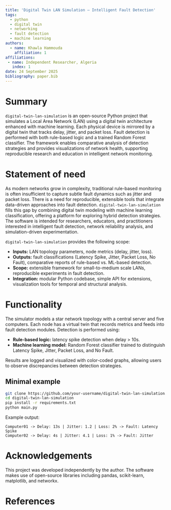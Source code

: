 ```yaml
---
title: 'Digital Twin LAN Simulation – Intelligent Fault Detection'
tags:
  - python
  - digital twin
  - networking
  - fault detection
  - machine learning
authors:
  - name: Khawla Hammouda
    affiliation: 1
affiliations:
 - name: Independent Researcher, Algeria
   index: 1
date: 24 September 2025
bibliography: paper.bib
---
```


# Summary

`digital-twin-lan-simulation` is an open-source Python project that simulates a Local Area Network (LAN) using a digital twin architecture enhanced with machine learning. Each physical device is mirrored by a digital twin that tracks delay, jitter, and packet loss. Fault detection is performed with both rule-based logic and a trained Random Forest classifier. The framework enables comparative analysis of detection strategies and provides visualizations of network health, supporting reproducible research and education in intelligent network monitoring.

# Statement of need

As modern networks grow in complexity, traditional rule-based monitoring is often insufficient to capture subtle fault dynamics such as jitter and packet loss. There is a need for reproducible, extensible tools that integrate data-driven approaches into fault detection. `digital-twin-lan-simulation` fills this gap by combining digital twin modeling with machine learning classification, offering a platform for exploring hybrid detection strategies. The software is intended for researchers, educators, and practitioners interested in intelligent fault detection, network reliability analysis, and simulation-driven experimentation.

`digital-twin-lan-simulation` provides the following scope:

- **Inputs:** LAN topology parameters, node metrics (delay, jitter, loss).
- **Outputs:** fault classifications (Latency Spike, Jitter, Packet Loss, No Fault), comparative reports of rule-based vs. ML-based detection.
- **Scope:** extensible framework for small-to-medium scale LANs, reproducible experiments in fault detection.
- **Integration:** modular Python codebase, simple API for extensions, visualization tools for temporal and structural analysis.

# Functionality

The simulator models a star network topology with a central server and five computers. Each node has a virtual twin that records metrics and feeds into fault detection modules. Detection is performed using:

- **Rule-based logic:** latency spike detection when delay > 10s.  
- **Machine learning model:** Random Forest classifier trained to distinguish Latency Spike, Jitter, Packet Loss, and No Fault.  

Results are logged and visualized with color-coded graphs, allowing users to observe discrepancies between detection strategies.

## Minimal example

```bash
git clone https://github.com/your-username/digital-twin-lan-simulation.git
cd digital-twin-lan-simulation
pip install -r requirements.txt
python main.py
```

Example output:
```
Computer01 -> Delay: 13s | Jitter: 1.2 | Loss: 2% -> Fault: Latency Spike
Computer02 -> Delay: 4s | Jitter: 4.1 | Loss: 1% -> Fault: Jitter
```

# Acknowledgements

This project was developed independently by the author. The software makes use of open-source libraries including pandas, scikit-learn, matplotlib, and networkx.

# References
